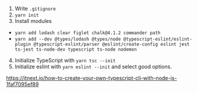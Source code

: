 1) Write `.gitignore`
2) `yarn init`
3) Install modules
  * `yarn add lodash clear figlet chalk@4.1.2 commander path`
  * `yarn add --dev @types/lodash @types/node @typescript-eslint/eslint-plugin @typescript-eslint/parser @eslint/create-config eslint jest ts-jest ts-node-dev typescript ts-node nodemon`
4) Initialize TypeScript with `yarn tsc --init`
5) Initialize eslint with `yarn eslint --init` and select good options.


https://itnext.io/how-to-create-your-own-typescript-cli-with-node-js-1faf7095ef89